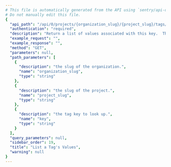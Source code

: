 ```yaml
---
# This file is automatically generated from the API using `sentry/api-docs/generator.py.`
# Do not manually edit this file.
{
  "api_path": "/api/0/projects/{organization_slug}/{project_slug}/tags/{key}/values/", 
  "authentication": "required", 
  "description": "Return a list of values associated with this key.  The `query`\nparameter can be used to to perform a \"contains\" match on\nvalues.", 
  "example_request": "", 
  "example_response": "", 
  "method": "GET", 
  "parameters": null, 
  "path_parameters": [
    {
      "description": "the slug of the organization.", 
      "name": "organization_slug", 
      "type": "string"
    }, 
    {
      "description": "the slug of the project.", 
      "name": "project_slug", 
      "type": "string"
    }, 
    {
      "description": "the tag key to look up.", 
      "name": "key", 
      "type": "string"
    }
  ], 
  "query_parameters": null, 
  "sidebar_order": 19, 
  "title": "List a Tag's Values", 
  "warning": null
}
---
```

